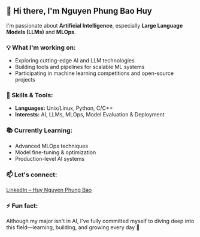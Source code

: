 ## 👋 Hi there, I'm Nguyen Phung Bao Huy

I'm passionate about **Artificial Intelligence**, especially **Large Language Models (LLMs)** and **MLOps**.  

### 💡 What I'm working on:
- Exploring cutting-edge AI and LLM technologies  
- Building tools and pipelines for scalable ML systems  
- Participating in machine learning competitions and open-source projects  

### 🧠 Skills & Tools:
- **Languages:** Unix/Linux, Python, C/C++  
- **Interests:** AI, LLMs, MLOps, Model Evaluation & Deployment  

### 📚 Currently Learning:
- Advanced MLOps techniques  
- Model fine-tuning & optimization  
- Production-level AI systems  

### 📫 Let's connect:  
[LinkedIn – Huy Nguyen Phung Bao](https://www.linkedin.com/in/huy-nguyen-phung-bao-57a768338/)

### ⚡ Fun fact:
Although my major isn't in AI, I've fully committed myself to diving deep into this field—learning, building, and growing every day 🚀


<!---
baohuy11/baohuy11 is a ✨ special ✨ repository because its `README.md` (this file) appears on your GitHub profile.
You can click the Preview link to take a look at your changes.
--->
